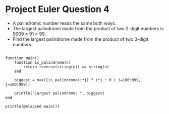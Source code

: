Project Euler Question 4
===========================
- A palindromic number reads the same both ways. 
- The largest palindrome made from the product of two 2-digit numbers is 9009 = 91 × 99.
- Find the largest palindrome made from the product of two 3-digit numbers.

<pre><code>
function main()
	function is_palindrome(n)
		return reverse(string(n)) == string(n)
	end

	biggest = max([is_palindrome(i*j) ? i*j : 0 | i=100:999, j=100:999])

	println("Largest palindrome: ", biggest)
end

println(@elapsed main())
</code></pre>
